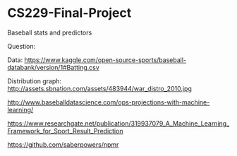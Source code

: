 # CS229-Final-Project
Baseball stats and predictors 

Question:

Data:
https://www.kaggle.com/open-source-sports/baseball-databank/version/1#Batting.csv

Distribution graph: http://assets.sbnation.com/assets/483944/war_distro_2010.jpg


http://www.baseballdatascience.com/ops-projections-with-machine-learning/

https://www.researchgate.net/publication/319937079_A_Machine_Learning_Framework_for_Sport_Result_Prediction

https://github.com/saberpowers/npmr








